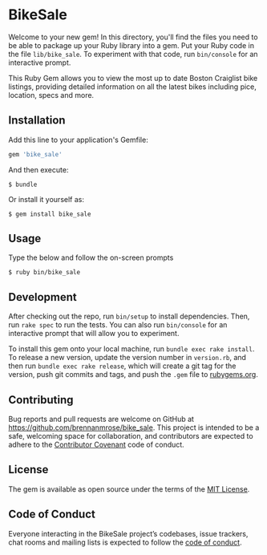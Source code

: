 # BikeSale

Welcome to your new gem! In this directory, you'll find the files you need to be able to package up your Ruby library into a gem. Put your Ruby code in the file `lib/bike_sale`. To experiment with that code, run `bin/console` for an interactive prompt.

This Ruby Gem allows you to view the most up to date Boston Craiglist bike listings, providing detailed information on all the latest bikes including pice, location, specs and more. 

## Installation

Add this line to your application's Gemfile:

```ruby
gem 'bike_sale'
```

And then execute:

    $ bundle

Or install it yourself as:

    $ gem install bike_sale

## Usage

Type the below and follow the on-screen prompts

```
$ ruby bin/bike_sale
```

## Development

After checking out the repo, run `bin/setup` to install dependencies. Then, run `rake spec` to run the tests. You can also run `bin/console` for an interactive prompt that will allow you to experiment.

To install this gem onto your local machine, run `bundle exec rake install`. To release a new version, update the version number in `version.rb`, and then run `bundle exec rake release`, which will create a git tag for the version, push git commits and tags, and push the `.gem` file to [rubygems.org](https://rubygems.org).

## Contributing

Bug reports and pull requests are welcome on GitHub at https://github.com/brennanmrose/bike_sale. This project is intended to be a safe, welcoming space for collaboration, and contributors are expected to adhere to the [Contributor Covenant](http://contributor-covenant.org) code of conduct.

## License

The gem is available as open source under the terms of the [MIT License](https://opensource.org/licenses/MIT).

## Code of Conduct

Everyone interacting in the BikeSale project’s codebases, issue trackers, chat rooms and mailing lists is expected to follow the [code of conduct](https://github.com/brennanmrose/bike_sale/blob/master/CODE_OF_CONDUCT.md).
